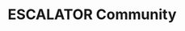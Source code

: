 ---
widget: people
headless: true  # This file represents a page section.
title: ESCALATOR Community
subtitle: 

content:
  user_groups:
    - "Programme management"
    - "Working group: EMPOWER track 2022"
    - "Working group: Stakeholder map"
    - "Contributors & Collaborators" 
    - "Alumni"

design:
  # Show user's social networking links? (true/false)
  show_social: false
  # Show user's interests? (true/false)
  show_interests: false
  # Show user's role?
  show_role: true
  # Show user's organizations/affiliations?
  show_organizations: true


---